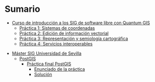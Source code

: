 # Sumario

* [Curso de introducción a los SIG de software libre con Quantum GIS](Curso-Intro_GIS_QGIS/README.md)
  * [Práctica 1: Sistemas de coordenadas](Curso-Intro_GIS_QGIS/prac01/main.md)
  * [Práctica 2: Edición de información vectorial](Curso-Intro_GIS_QGIS/prac02/main.md)
  <!-- * [Práctica 3: Selecciones](Curso-Intro_GIS_QGIS/prac03/main.md) -->
  * [Práctica 3: Representación y semiología cartográfica](Curso-Intro_GIS_QGIS/prac03/main.md)
  * [Práctica 4: Servicios interoperables](Curso-Intro_GIS_QGIS/prac04/main.md)
<!-- ** [Práctica 5: Análisis](Curso-Intro_GIS_QGIS/prac05/main.md) -->

* [Máster SIG Universidad de Sevilla](Master_GIS_US/README.md)
  * [PostGIS](Master_GIS_US/PostGIS/README.md)
    * [Práctica final PostGIS](Master_GIS_US/PostGIS/900-Practica_final/README.md)
      * [Enunciado de la práctica](Master_GIS_US/PostGIS/900-Practica_final/00-Enunciado/00-Enunciado.md)
	  * [Solución](Master_GIS_US/PostGIS/900-Practica_final/01-Solucion/01-Solucion.md)
